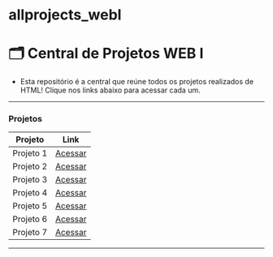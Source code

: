 # allprojects_webI

# 🗂️ Central de Projetos WEB I

- Esta repositório é a central que reúne todos os projetos realizados de HTML! Clique nos links abaixo para acessar cada um.

---

### Projetos

| Projeto | Link |
|---------|------|
| Projeto 1 | [Acessar](https://deboraliah.github.io/Projeto_01-WebI/) |
| Projeto 2 | [Acessar](https://deboraliah.github.io/Projeto_02-WebI/) |
| Projeto 3 | [Acessar](https://deboraliah.github.io/Projeto_03-WebI/) |
| Projeto 4 | [Acessar]() |
| Projeto 5 | [Acessar](https://deboraliah.github.io/Projeto_05-WebI/) |
| Projeto 6 | [Acessar](https://deboraliah.github.io/Projeto_06-WebI/) |
| Projeto 7 | [Acessar]() |

---




